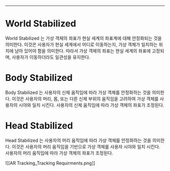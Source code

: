 
---
# World Stabilized

World Stabilized 는 가상 객체의 좌표가 현실 세계의 좌표계에 대해 안정화되는 것을 의미한다. 이것은 사용자가 현실 세계에서 어디로 이동하는지, 가상 객체가 일치하는 위치에 남아 있어야 함을 의미한다. 따라서 가상 객체의 좌표는 현실 세계의 좌표에 고정되며, 사용자가 이동하더라도 일관성을 유지한다.
# Body Stabilized

Body Stabilized 는 사용자의 신체 움직임에 따라 가상 객체를 안정화하는 것을 의미한다. 이것은 사용자의 머리, 몸, 또는 다른 신체 부위의 움직임을 고려하여 가상 객체를 사용자의 시야와 일치 시킨다. 사용자의 신체 움직임에 따라 가상 객체의 좌표가 조정된다.
# Head Stabilized

Head Stabilized 는 사용자의 머리 움직임에 따라 가상 객체를 안정화하는 것을 의미한다. 이것은 사용자의 머리 움직임을 기반으로 가상 객체를 사용자 시야와 일치 시킨다. 사용자의 머리 움직임에 따라 가상 객체의 좌표가 조정된다.

![[AR Tracking_Tracking Requirments.png]]
